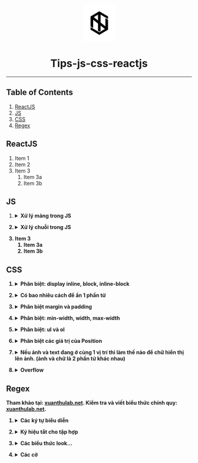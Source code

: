 <div align="center">
  <img height="100" src="img/logo1.png">
  <h1>Tips-js-css-reactjs</h1>

---

</div>

## Table of Contents

1. [ReactJS](#reactjs)
2. [JS](#js)
3. [CSS](#css)
4. [Regex](#regex)

## ReactJS

1. Item 1
2. Item 2
3. Item 3
   1. Item 3a
   2. Item 3b

## JS

1.  <details><summary><b>Xử lý mảng trong JS<b></summary>
       <details><summary><b>Menu<b></summary>
         
        1. [Map](#map)
        2. [Filter](#filter)
        3. [Reduce](#reduce)
        4. [forEach()](#forEach)
        5. [find()](#find)
        6. [push()](#push)
        7. [pop()](#pop)
        8. [shift()](#shift)
        9. [unshift()](#unshift)
        10. [splice()](#splice)
        11. [sort()](#sort)
        12. [reverse()](#reverse)
        13. [concat()](#concat)
        14. [slice()](#slice)
        15. [join()](#join)
        
       </details>
         
       1. ## **Map**
          1. Xử lý từng biến trong một mảng theo cùng 1 cách, trả về các giá trị sau xử lý bằng đúng số lượng phần tử ban đầu
          2. Hàm `map()` nhận vào 3 tham số (theo thứ tự):
             - Phần tử hiện tại của mảng.
             - Chỉ số của phần tử hiện tại trong mảng.
             - Mảng ban đầu.
          3. ```javascript
             let animal_names = animals.map((animal, index, animals) => {
               return animal.name;
             });
             ```
       2. ## **Filter**

          1.  Lấy các phần tử trong mảng theo một tiêu chuẩn nhất định
          2.  Hàm `Filter()` nhận vào 3 tham số (theo thứ tự):
              - Phần tử hiện tại của mảng.
              - Chỉ số của phần tử hiện tại trong mảng.
              - Mảng ban đầu.
          3.  ```javascript
              let small_animals = animals.filter((animal) => {
                return animal.size === "small";
              });
              ```

    4.  ## **Reduce**

        1. Hàm `reduce` sẽ biến đổi một mảng thành một giá trị đơn giản.
        2. Hàm `reduce` sẽ thực hiện một hàm được cung cấp cho mỗi giá trị của mảng, từ trái qua phải.
        3. Hàm sẽ trả về một kết quả được lưu trữ( tổng số hoặc kết quả tính toàn).
        4. Hàm `reduce` sẽ không thực hiện hàm được cung cấp đối với các phần tử không có giá trị.
        5. Hàm `reduce()` nhận vào 3 tham số (theo thứ tự):
           - Tham số đầu tiên là giá trị khởi tạo. Ta cần set giá trị khởi tạo ở cuối hàm. Trong ví dụ dưới là `0`. Nó có thể là bất cứ giá trị nào.
           - Tham số thứ 2 là phần tử hiện tại trong mảng.
           - Tham số thứ 3 và 4 giống với 2 hàm kể trên.
        6. ```javascript
           let total_weight = animals.reduce(
             (weight, animal, index, animals) => {
               return (weight += animal.weight);
             },
             0
           );
           ```

    5.  ## **forEach()**

        1. Phương thức `forEach()` sẽ thực thi một hàm khi duyệt qua từng phần tử của mảng.
        2. ```javascript
           const arr = ["a", "b", "c"];
           arr.forEach((element) => console.log(element));
           // expected output: "a"
           // expected output: "b"
           // expected output: "c"
           ```

    6.  ## **find()**

        1. Phương thức `find()` sẽ trả về giá trị đầu tiên tìm thấy ở trong mảng được cung cấp.
        2. ```javascript
           const arr = [5, 12, 8, 130, 44];
           const found = arr.find((element) => element > 10);
           console.log(found);
           // expected output: 12
           ```

    7.  ## **push()**

        1. Thêm một phần tử vào cuối mảng.
        2. ```javascript
           var arr = ["Xử", "lý", "chuỗi", "trong"];
           arr.push("JS"); //["Xử", "lý", "chuỗi", "trong", "JS"]
           ```

    8.  ## **pop()**

        1. Xóa đi phần tử cuối cùng trong mảng.
        2. ```javascript
           var arr = ["Xử", "lý", "chuỗi", "trong", "JS"];
           arr.pop("JS"); //["Xử", "lý", "chuỗi", "trong"]
           ```

    9.  ## **shift()**

        1. Xóa phần tử đầu tiên của mảng, sau đó dồn các phần tử phía sau xuống một bậc.
        2. ```javascript
           var arr = ["Xử", "lý", "chuỗi", "trong", "JS"];
           arr.shift(); //["lý", "chuỗi", "trong", "JS"]
           ```

    10. ## **unshift()**

        1. Thêm một phần tử vào vị trí đầu tiên của mảng, đồng thời đẩy các phẩn từ phía sau lên một bậc.
        2. ```javascript
           var arr = ["lý", "chuỗi", "trong", "JS"];
           arr.unshift("Xử"); //["Xử", "lý", "chuỗi", "trong", "JS"]
           ```

    11. ## **splice()**

        1. Thêm hoặc xóa các phần tử.
        2. Hàm `splice()` có ba tham số truyền vào:
           - `position_add` là vị trí sẽ thêm (vị trí đầu tiên là 0).
           - `num_element_remove` là số phần tử sẽ xóa (bắt đầu từ `position_add`).
           - `value1,` `value2,` .. là danh sách các phần tử sẽ được thêm vào sau khi tại vị trí `position_add` và sau khi remove `num_element_remove` phần tử.
        3. ```javascript
           var arr = ["Xử", "lý", "chuỗi", "trong", "JS"];
           arr.splice(1, 2, "hihi"); //["Xử", "hihi", "trong", "JS"]
           ```

    12. ## **sort()**

        1. Hàm này dùng để sắp xếp các phần tử trong mảng theo thứ tự chữ cái `alpha`.
        2. ```javascript
           var arr = ["Xử", "lý", "chuỗi", "trong", "JS"];
           arr.sort(); //["JS", "Xử", "chuỗi","lý", "trong"]
           ```

    13. ## **reverse()**

        1. Hàm đảo ngược các phẩn tử lại. Vị trí đầu sẽ được chuyển xuống cuối mảng và vị trí cuối mảng sẽ được chuyển lên đầu mảng.
        2. ```javascript
           var arr = ["Xử", "lý", "chuỗi", "trong", "JS"];
           arr.reverse(); //["JS", "trong", "chuỗi","lý", "Xử"]
           ```

    14. ## **concat()**

        1. Hàm dùng để nối hai mảng với nhau và trả về một mảng gồm tổng số phần tử của hai mảng đó. (hàm này sẽ trả lại một bản sao của mảng sau khi đã thực hiện nối, không làm thay đổi mảng gọi nó).
        2. ```javascript
           var arr1 = ["Xử", "lý", "chuỗi"];
           var arr2 = ["trong", "JS"];
           var arr = arr1.concat(arr2); //["Xử", "lý", "chuỗi", "trong", "JS"]
           ```

    15. ## **slice()**

        1. Hàm dùng để lấy một số phần tử con trong mảng.
        2. ```javascript
           var arr = ["Xử", "lý", "chuỗi", "trong", "JS"];
           arr.slice(3, 5); //["trong", "JS"];
           //slice(start, end)
           //`start`: là vị trí bắt đầu
           //`end`: là vị trí kết thúc
           ```

    16. ## **join()**

               1. Tạo ra một chuỗi mới bằng cách nối tất cả các phần tử của mảng.
               2. ```javascript
                  var arr = ["Xử", "lý", "chuỗi", "trong", "JS"];
                  arr.join(); //"Xử,lý,chuỗi,trong,JS"
                  arr.join(""); //"XửlýchuỗitrongJS"
                  arr.join("-"); //Xử-lý-chuỗi-trong-JS"
                  ```

    [Table of Contents](#table-of-contents) &#8683;

</details>

2.  <details><summary><b>Xử lý chuỗi trong JS<b></summary>
    <details><summary><b>Menu<b></summary>
      
     1. [length](#length)
     2. [indexOf()](#indexOf)
     3. [lastIndexOf()](#lastIndexOf)
     4. [Search()](#Search)
     5. [slice()](#slice-1)
     6. [substring()](#substring)
     7. [substr()](#substr)
     8. [replace()](#replace)
     9. [toUpperCase()](#toUpperCase)
     10. [toLowerCase()](#toLowerCase)
     11. [split()](#split)
     
    </details>

    1. ## **length**
       1. Để lấy độ dài chuỗi.
       2. ```javascript
          string.length;
          //`string` là tên biến chứa chuỗi.
          var a = "harrii";
          a.length; //6
          ```
    2. ## **indexOf()**

       1. Phương thức này trả về vị trí của từ xuất hiện đầu tiên trong chuỗi, nếu trong chuỗi không có từ cần tìm thì nó sẽ trả về `-1`.
       2. ```javascript
          string.indexOf(keyword);
          //`keyword` là từ khóa cần tìm trong chuỗi.
          var a = "harrii";
          a.indexOf("toidicode"); //2
          ```

    3. ## **lastIndexOf()**

       1. Phương thức này cũng giống với phương thức `indexOf()` là tìm kiếm vị trí của chuỗi, nhưng hàm này sẽ trả về **vị trí cuối cùng của chuỗi xuất hiện** trong chuỗi cần tìm.
       2. ```javascript
          string.lastIndexOf(keyword);
          //`keyword` là từ khóa cần tìm trong chuỗi.
          var a = "harrii";
          a.lastIndexOf("toidicode"); //3
          ```

    4. ## **Search()**

       1. Hàm này giống như hàm `indexOf`.

    5. ## **slice()**

       1. Hàm này có tác dụng cắt ra một chuỗi con từ một chuỗi cha.
       2. Vị trí của chuỗi được tính từ `0`.
       3. Cắt chuỗi từ cuối về đầu. bằng việc thêm dấu `trừ` vào trước vị trí (tính từ cuối về đầu).
       4. ```javascript
          string.slice(begin, end);
          //`begin` là vị trí bắt đầu cắt chuỗi
          //`end` là vị trí kết thúc cắt chuỗi (nếu không điền thì là cắt đến hết chuỗi).
          var a = "harrii";
          a.slice(0, 3); //har
          ```

    6. ## **substring()**

       1. Hàm này cũng tương tự như hàm `slice()`, nhưng hàm này không cho phép truyền vào số âm.

    7. ## **substr()**

       1. Phương thức này cũng có tác dụng là cắt chuỗi nhưng tham số thứ 2 của phương thức này có phần khác với 2 phương thức còn lại.
       2. Vị trí của chuỗi được tính từ `0`.
       3. ```javascript
          string.substr(begin, length);
          //`begin` là vị trí bắt đầu cắt chuỗi
          //`length` là độ dài của chuỗi muốn cắt (tính từ điểm bắt đầu cắt).
          ```

    8. ## **replace()**

       1. Phương thức này cho phép tìm kiếm và thay thế chuỗi.
       2. ```javascript
          string.replace(chuoicantim, chuoithaythe);
          //`chuoicantim` là chuỗi cần tìm để thay thế.
          //`chuoithaythe` là chuỗi thay thế.
          var a = "harriwon";
          a.replace("won", "i"); //harrii
          ```

    9. ## **toUpperCase()**

       1. Phương thức này có tác dụng chuyển đổi chuỗi thành chữ in hoa.
       2. ```javascript
          string.toUppercase();
          var a = "harrii";
          a.toUpperCase(); //HARRII
          ```

    10. ## **toLowerCase()**

        1. Phương thức này có tác dụng chuyển đổi chuỗi thành chuỗi thường.
        2. ```javascript
           string.toLowerCase();
           var a = "HARRII";
           a.toLowerCase(); //harrii
           ```

    11. ## **split()**
        1. Phương thức `string.split()` sẽ phân tách một chuỗi thành một mảng dữ liệu dựa vào các kí tự phân cách trong chuỗi. Phương thức sẽ trả về một mảng mới.
        2. Nếu kí tự phân cách là một chuỗi rỗng, mỗi kí tự trong chuỗi sẽ được phân tách thành một phần tử của mảng.
        3. Phương thức `string.split()` sẽ không làm thay đổi chuỗi gốc ban đầu.
        4. ```javascript
           string.split(separator, limit);
           //`separator` là kí tự phân cách trong chuỗi, phương thức sẽ dựa vào kí tự này để phân tách chuỗi. Nếu không truyền vào, mảng trả về sẽ có một phần tử duy nhất có giá trị bằng chuỗi ban đầu. Nếu truyền vào một chuỗi rỗng, mỗi kí tự trong chuỗi sẽ là một phần tử của mảng trả về.
           //`limit` là tham số quy định số phần tử tối đa của mảng trả về. Nếu không được truyền vào thì phương thức sẽ lấy tất cả các phần tử có thể.
           var str = "Xử lý chuỗi trong JS";
           str.split(" "); //["Xử", "lý", "chuỗi", "trong", "JS"]
           ```

    [Table of Contents](#table-of-contents) &#8683;

</details>

3. Item 3
   1. Item 3a
   2. Item 3b

## CSS

1. <details><summary><b>Phân biệt: display inline, block, inline-block<b></summary>

   1. **Inline**
      1. Với kiểu này thì các item sẽ nằm trên cùng một dòng, ví dụ như `<span>` . Nếu các items vượt quá độ dài của dòng thì item sẽ xuống dòng mới
      2. Các item có kiểu display này không thể set `width` và `height`.
      3. Các inline item sẽ chỉ có thể điều chỉnh `margin` và `padding` `left` và `right` (`top` và `bottom` thì không thể).
   2. **Block**
      1. Luôn được xuống dòng và chiếm toàn bộ `width` nếu width không được set.
   3. **Inline-block**
      1. Sẽ được sắp xếp giống với kiểu `display: inline` nghĩa là các items sẽ được xếp cùng nhau trên một dòng . Tuy nhiên các items sẽ có thuộc tính của `display: block` như là có set `width, height, margin, padding` đủ 4 hướng.

</details>

2. <details><summary><b>Có bao nhiêu cách để ẩn 1 phần tử<b></summary>

   1. `clip-path: circle(0)`
   2. `visibility: hidden`
   3. `display: none`
   4. `opacity: 0`
   5. `position: absolute; top: -9999px; left: -9999px`

</details>

3. <details><summary><b>Phân biệt margin và padding<b></summary>

   1. `Margin` là khoảng trống nằm giữa viền và phần tử tiếp theo
   2. `Padding` là khoảng trống nằm giữa nội dung và viền

</details>

4. <details><summary><b>Phân biệt: min-width, width, max-width<b></summary>

   1. `Min-width` được sử dụng để thiết lập chiều rộng nhỏ nhất cho một phần tử. Nó ngăn chặn chiều rộng của phần tử nhỏ hơn một giá trị được chỉ định.
   2. `Width` thiết lập chiều rộng cho thành phần.
   3. `Max-width` được sử dụng để thiết lập chiều rộng lớn nhất cho một phần tử. Nó ngăn chặn chiều rộng của phần tử vượt quá một giá trị được chỉ định.

</details>

5. <details><summary><b>Phân biệt: ul và ol<b></summary>

   1. Thẻ `\<ul>` tạo danh sách không có thứ tự
   2. Thẻ `\<ol>` tạo danh sách có thứ tự

</details>

6. <details><summary><b>Phân biệt các giá trị của Position<b></summary>

   1. **Static**
      1. Là giá trị mặc định của position
   2. **Relative**
      1. Vị trí mới của một element tương quan/ liên hệ tới vị trí mặc định của nó.
      2. Với các giá trị khác ngoài static, chúng ta có thể dễ dàng thay đổi vị trí của chúng bằng các thuộc tính helper `top | right | bottom | left | z-index`.
   3. **Absolute**
      1. Sẽ dịch chuyển vị trí của nó tương ứng với thẻ cha của nó.
      2. Một element được khai báo với thuộc tính position: absolute sẽ được loại bỏ khỏi luồng document (document flow). Vị trí mặc định của element sẽ là điểm bắt đầu (top-left) của element cha. Nếu nó không có bất cứ thẻ cha nào thì thẻ document `<html>` sẽ là cha của nó.
   4. **Fixed**
      1. Sẽ được loại bỏ khỏi document flow
      2. Vị trí của chúng **CHỈ** tương quan với thẻ `<html>`
      3. Chúng không bị ảnh hưởng bới scroll
   5. **Sticky**
      1. Là sự kết hợp của `position: relative` và `position: fixed`.
      2. Khi scroll đến vị trí của nó sẽ giống hệt như `fixed` và khi scroll ra khỏi nó thì nó sẽ quay lại vị trí ban đầu dưới dạng `relative`.

</details>

7. <details><summary><b>Nếu ảnh và text đang ở cùng 1 vị trí thì làm thế nào để chữ hiển thị lên ảnh. (ảnh và chữ là 2 phần tử khác nhau)<b></summary>
   1. Sử dụng thuộc tính `z-index` để set cho giá trị `z-index` của text lớn hơn giá trị `z-index` của ảnh

</details>

8. <details><summary><b>Overflow <b></summary>

   1. **Text-overflow**
      1. `text-overflow: clip` đoạn văn bản overflow sẽ bị ẩn đi.
      2. `text-overflow: ellipsis` phần bị ẩn đi sẽ được thay thế bằng dấu '3 chấm'
   2. **Overflow**
      1. `overflow: visible` phần nội dung bị tràn không bị cắt đi và nội dung bị tràn ra sẽ ghi đè lên các phần tử khác.
      2. `overflow: hidden` phần nội dung bị tràn ra bị cắt đi và phần nội dung đó sẽ bị ẩn đi.
      3. `overflow: scroll` phần nội dung bị tràn ra vẫn bị cắt đi, tuy nhiên trình duyệt sẽ có thêm thanh `scroll`, mình có thể kéo xem phần nội dung bị ẩn đi. Thanh `scroll` này được thêm vào cho cả chiều dọc và chiều ngang của phần tử.
      4. `overflow: auto` cũng giống như giá trị `scroll`, tuy nhiên thanh `scroll` sẽ được thêm vào khi cần thiết.
   3. **Overflow-x**
      1. Thuộc tính cho phép điều khiển nội dung bị tràn theo chiều ngang (nghĩa là bên trái `left` và bên phải `right` của phần tử). Tương tự thuộc tính `overflow`, thuộc tính `overflow-x` cũng có giá trị như `visible, hidden, auto, scroll`.
   4. **Overflow-y**
      1. Thuộc tính cho phép điều khiển nội dung bị tràn theo chiều dọc (nghĩa là bên trên `top` và bên dưới `bottom` của phần tử). Tương tự thuộc tính `overflow`, thuộc tính `overflow-y` cũng có giá trị như `visible, hidden, auto, scroll`.

</details>

## Regex

Tham khảo tại: [xuanthulab.net](https://xuanthulab.net/bieu-thuc-chinh-quy-regexp.html).
Kiểm tra và viết biểu thức chính quy: [xuanthulab.net](https://xuanthulab.net/cong-cu-kiem-tra-va-viet-bieu-thuc-bat-chinh-quy-regexp.html?regexp).

1. <details><summary><b>Các ký tự biểu diễn<b></summary>

   | Flag   |                             Detail                              |
   | ------ | :-------------------------------------------------------------: |
   | .      |      Biểu diễn bất kỳ ký tự nào ngoại trừ ký tự xuống dòng      |
   | []     |   Tập hợp ký tự. Phù hợp nếu có bất kỳ ký tự nào trong dấu []   |
   | [^ ]   | Tập hợp ký tự phủ định. Phù hợp nếu không có ký tự nào trong [] |
   | \*     |                     Lặp lại 0 đến nhiều lần                     |
   | +      |                    Lặp lại 1 hoặc nhiều lần                     |
   | ?      |            Tùy chọn có hay không cho mẫu phía trước             |
   | {n,m}  |                Độ dài tối thiểu là n tối đa là m                |
   | (xyz)  |                     Biểu diễn một nhóm mẫu                      |
   | &#124; |               Biểu diễn thay thế, phép toán `or`                |
   | \      |   Biểu diễn ký tự đặc biệt [ ] ( ) { } . \* + ? ^ $ \ &#124;    |
   | ^      |                      Điểm bắt đầu của dòng                      |
   | $      |                     Điểm kết thúc của dòng                      |

   1. Ký tự `.`

      1. Ký hiệu dấu chấm `.` là một meta đơn giản, nó biểu diễn bất kỳ ký tự nào ngoài trừ ký tự `return \r` hoặc `newline \n`. Ví dụ biểu thức `.oàn` thì có nghĩa là: một ký tự nào đó, tiếp theo đến ký tự `o`, tiếp theo đến `à` cuối cùng là `n`. Ví dụ dùng mẫu đó tìm trong chuỗi.

      ```
         `.oàn` =>Sự `hoàn` hảo dường như không thể đạt được, nhưng nếu chúng ta theo đuổi sự `hoàn` hảo
         thì chúng ta sẽ chạm đến sự xuất sắc.
      ```

   2. Tập hợp ký tự `[]`

      1. Dùng `[]` để chứa tập hợp các ký tự. Có thể dùng dấu `-` để biểu diễn một dải các ký tự theo vị trí trong bảng chữ cái như `a-z`, `0-9` ..., biểu thức so sánh sẽ hợp mẫu nếu chứa bất kỳ ký tự nào trong đó (không cần quan tâm thứ tự)
      2. Ví dụ biểu thức `[ưƯ]`ớc có nghĩa là: Có một chữ `ư` hoặc `Ư`, theo sau bởi `ớ`, tiếp theo là `c`
      3. Nếu `[]` chứa `.` thì nó biểu diễn ký tự `.` chứ không con ý nghĩa đại diện như trường hợp trên.

      ```
         `[ưƯ]ớc` => `Ước` một điều ... mộng `ước` rất đơn sơ. Nụ hôn trao hạnh phút đến bất ngờ
      ```

   3. Tập hợp ngoại trừ `[^]`

      1. Thông thường thì `^` biểu diễn điểm bắt đầu của chuỗi, tuy nhiên nếu nó nằm ở vị trí sau dấu `[` của cặp `[]` thì nó lại mang ý nghĩa tạo ra tập hợp ký tự loại trừ (phụ định). Ví dụ biểu thức `[^n]`hanh có nghĩa là bất kỳ ký tự nào ngoại trừ ký tự `n`, theo sau bởi `h`, tiếp theo bởi `a`, `n` và `h`

      ```
         `[^n]hanh` => Thời gian cứ thế xoay vòng thật nhanh. Bao mùa chiếc áo phông `phanh`!
      ```

   4. Lặp lại với ký tự `*`

      1. Ký hiệu `*` cho biết có sự lặp lại `0` hoặc nhiều lần mẫu phù hợp đứng phía trước nó. Ví dụ mẫu `a*` có nghĩa là ký tự `a` lặp lại `0` hoặc `nhiều lần` là phù hợp. Nếu nó đi sau tập hợp thì lặp tập hợp đó lặp lại `0` hoặc `nhiều lần`. ví dụ `[a-z]*` có nghĩa là dòng có số lượng bất kỳ các ký tự chữ viết thường thì phù hợp.
         - Có thế sử dụng với `.` để biểu diễn bất kỳ chuỗi nào, hay dùng mẫu `(.*)`.
         - Có thể sử dụng với ký tự trắng `\s` để biểu diễn bất kỳ `khoảng trắng` nào.
      2. Ví dụ `\s*mình\s*` có nghĩa bắt đầu bởi không hoặc nhiều khoảng trắng, tiếp theo là ký tự` m, ì, n, h` tiếp theo là không hoặc nhiều khoảng trắng.

      ```
         `\s*mình\s*` => Đừng so sánh mình với bất cứ ai trong thế giới này.
         Nếu bạn làm như vậy có nghĩa bạn đang sỉ nhục chính bản thân `mình`. Bill Gates
      ```

   5. Lặp lại với ký tự `+`

      1. Ký hiệu `+` tương tự như `*` nhưng lặp lại `1` hoặc `nhiều`. Ví dụ: `có.+!` có nghĩa ký tự bắt đầu bằng `có` theo sau ít nhất một ký tự nào đó, tiếp theo là ký tự `!`.

      ```
         `có.+!` => Đàn ông cần tiền chủ yếu chỉ để cho hai việc: `có được nàng và thoát được nàng!`.
      ```

   6. Mẫu phía trước có hay không đều được với `?`

      1. Trong biểu thức Regex thông thường `?` là một tùy chọn cho biết mẫu phía trước nó có thể có hoặc không. Ví dụ `[h]?ôn` nghĩa là tùy chọn có `h` hoặc `không`, theo sau là `ô`, tiếp theo là `n`

      ```
         `[h]?ôn` => Đàn bà k`hôn` ngoan hơn đàn `ông` vì họ biết ít hơn, nhưng hiểu nhiều hơn.
      ```

   7. Biểu diễn độ dài `{}`

      1. `{}` là biểu diễn `số lượng`, nó chỉ ra số lần mà một ký tự hoặc một nhóm các ký tự lặp lại.
      2. Ví dụ `[0-9]{2,3}` có nghĩa là có tối thiểu `2` tới `3` ký tự số.
      3. Bạn có thể bỏ đi số thứ `2`, ví dụ `[0-9]{2,}` có nghĩa là chuỗi có `2` hoặc `nhiều ký tự số`. Nếu bỏ đi ký tự `,` ví dụ `[0-9]{3}` có nghĩa là chuỗi chính xác có `3 ký tự`.

   8. Nhóm mẫu `(...)` và biểu diễn thay thế `|`

      1. Nhóm ký tự là một mẫu `(pattern)` con được viết biên trong `()`. Ví dụ `(ab)*` lặp lại `ab` `0` hoặc `nhiều lần`. Chúng ta cũng dùng ký hiệu `|` bên trong nhóm như là phép toán `or` để xác định nhóm. Ví dụ `n(g|h)` có nghĩa bắt đầu bằng n theo sau là một mẫu, mẫu đó hoặc là chữ `g` hoặc là chữ `h`

      ```
         `n(g|h)` =>Nếu có một ai đó làm chậm bước chân của bạn, hãy `nh`ẹ `nh`à`ng` rẽ sa`ng` hướ`ng` khác.
      ```

   9. Biểu diễn ký tự đặc biệt với `\`

      1. Do một số ký hiệu đã được dùng đã biểu diễn Regex như : `{ } [ ] / \ + * . $ ^ | ?` nên để biểu diễn các ký tự đó dùng ký hiệu `\` trước ký tự.

      ```
         "(f|c|m)at\.?" => The `fat` `cat` sat on the `mat.`
      ```

   10. Bắt đầu của dòng `^`

       1. Sử dụng `^` để cho biết sẽ kiểm tra sự phù hợp nếu ký tự đầu tiên của chuỗi hợp mẫu. Ví dụ `^a` thì chuỗi phù hợp có dạng như `abcxyz`, nếu vẫn chuỗi đó nó lại không phù hợp với `^b`.
       2. `^(T|t)he` có nghĩa là `T` hoặc `t` bắt đầu của chuỗi, theo sau là `he`.

   11. Điểm kết thúc của chuỗi `$`
       1. Cho biết kết thúc dòng phải thỏa mãn mẫu phía trước `$`.
       2. Ngược lại với `^` ví dụ `(at\.)$` nghĩa là cuối chuỗi có `at.` thì là phù hợp. `(at\.)$` => The fat cat. sat. on the m`at.`

   [Table of Contents](#table-of-contents) &#8683;

</details>

2. <details><summary><b>Ký hiệu tắt cho tập hợp<b></summary>

   | acronym |                        Detail                         |
   | ------- | :---------------------------------------------------: |
   | .       | Biểu diễn bất kỳ ký tự nào ngoại trừ ký tự xuống dòng |
   | \w      |     Chữ,số, và \_ , tương đương với: [a-zA-Z0-9_]     |
   | \W      |      Ngoài bảng chữ cái, tương đương với: [^\w]       |
   | \d      |                     Các số: [0-9]                     |
   | \D      |               Lặp lại 1 hoặc nhiều lần                |
   | ?       |                 Không phải số: [^\d]                  |
   | \s      |   Là ký tự trắng, tương đương với: [\t\n\f\r\p{Z}]    |
   | \S      |             Không phải ký tự trắng: [^\s]             |

</details>

3. <details><summary><b>Các biểu thức look...<b></summary>

   1. Biểu thức `?=` lookahead

      1. Lookahead `?=` cho thêm vào để lọc kết quả.
      2. Ký hiệu `?=` Phần đầu của biểu thức phải được tiếp nối bởi biểu thức `lookahead`.
      3. Ví dụ `(T|t)he(?=\sfat)` thì `lookahead` là `(?=\sfat)` - nghĩa là `T` hoặc `t` theo sau là `he` vậy tìm được 2 kết quả. Nhưng do có biểu thức `lookahead`, điều này thì kết quả phù hợp là chỉ lấy khi theo sau nó là chuỗi `fat`.

      ```
         (T|t)he => `The` fat cat sat on `the` mat.
      ```

      ```
         `(T|t)he(?=\sfat)` => `The` fat cat sat on the mat.
      ```

   2. Biểu thức `?!` phủ định lookahead

      1. Ký hiệu `?!`, nghĩa là lấy kết quả mà đi sau nó không có chuỗi `lookahead`.

      ```
         (T|t)he(?!\sfat) => The fat cat sat on `the` mat.
      ```

   3. Biểu thức `(?<=...)` Lookbehind

      1. Sử dụng để lấy các phù hợp mà đi trước là một mẫu cũ thể. `(?<=(T|t)he\s)(fat|mat)` có nghĩa lấy tất cả các từ `fat` hoặc `mat` sau các từ `The` hoặc `the`.

      ```
         (?<=(T|t)he\s)(fat|mat) => The `fat` cat sat on the `mat`.
      ```

   4. Biểu thức `(?<!...)` phủ định Lookbehind

      1. Sử dụng để lấy các phù hợp mà đi trước không có một mẫu `lookbehind` chỉ ra.

      ```
         `(?<!(T|t)he\s)(cat)` => The cat sat on cat.
      ```

</details>

4.  <details><summary><b>Các cờ<b></summary>

    | Flag |                    Detail                    |
    | ---- | :------------------------------------------: |
    | i    | Thiết lập không phân biệt chữ hoa chữ thường |
    | g    |             Tìm kiếm toàn chuỗi              |
    | m    |                 Tìm đa dòng                  |

        Các cờ này được đưa vào mẫu theo dạng `/RegExp/flags`.

        - `/The/gi` => `The` fat cat sat on `the` mat.
        - `/.(at)/` => The `fat` cat sat on the mat.
        - `/.(at)/g` => The `fat` `cat` `sat` on the `mat`.

    </details>
